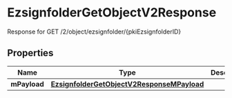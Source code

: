 

# EzsignfolderGetObjectV2Response

Response for GET /2/object/ezsignfolder/{pkiEzsignfolderID}

## Properties

| Name | Type | Description | Notes |
|------------ | ------------- | ------------- | -------------|
|**mPayload** | [**EzsignfolderGetObjectV2ResponseMPayload**](EzsignfolderGetObjectV2ResponseMPayload.md) |  |  |



